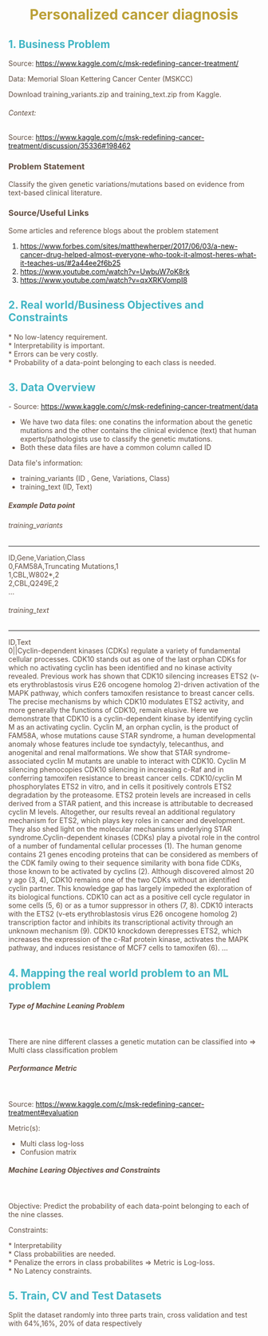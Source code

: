 <h1><center><font color='#BBA036'>Personalized cancer diagnosis</font></center></h1>

<h2><font color='#40B5C4'> 1. Business Problem </font></h2>

<font color='#614D40'>
    
Source: https://www.kaggle.com/c/msk-redefining-cancer-treatment/
<p> Data: Memorial Sloan Kettering Cancer Center (MSKCC)</p>
<p> Download training_variants.zip and training_text.zip from Kaggle.</p> 

<h6> Context:</h6>
    
Source: https://www.kaggle.com/c/msk-redefining-cancer-treatment/discussion/35336#198462

<h3>Problem Statement</h3>
Classify the given genetic variations/mutations based on evidence from text-based clinical literature.
<br>
<h3> Source/Useful Links</h3>
<p>  Some articles and reference blogs about the problem statement </p> </font>

1. https://www.forbes.com/sites/matthewherper/2017/06/03/a-new-cancer-drug-helped-almost-everyone-who-took-it-almost-heres-what-it-teaches-us/#2a44ee2f6b25<br>
2. https://www.youtube.com/watch?v=UwbuW7oK8rk <br>
3. https://www.youtube.com/watch?v=qxXRKVompI8


<h2><font color='#40B5C4'> 2. Real world/Business Objectives and Constraints</font></h2>

<font color='#614D40'>
* No low-latency requirement.<br>
* Interpretability is important.<br>
* Errors can be very costly.<br>
* Probability of a data-point belonging to each class is needed. </font>

<h2><font color='#40B5C4'> 3. Data Overview </font></h2>

<font color='#614D40'>- Source: https://www.kaggle.com/c/msk-redefining-cancer-treatment/data
- We have two data files: one conatins the information about the genetic mutations and the other contains the clinical evidence (text) that  human experts/pathologists use to classify the genetic mutations. 
- Both these data files are have a common column called ID

<p> 
    Data file's information:
    <ul> 
        <li>
        training_variants (ID , Gene, Variations, Class)
        </li>
        <li>
        training_text (ID, Text)
        </li>
    </ul>
</p>

<h5>Example Data point</h5>
<h6>training_variants</h6>
<hr>
ID,Gene,Variation,Class<br>
0,FAM58A,Truncating Mutations,1 <br>
1,CBL,W802*,2 <br>
2,CBL,Q249E,2 <br>
...

<h6> training_text</h6>
<hr>
ID,Text <br>
0||Cyclin-dependent kinases (CDKs) regulate a variety of fundamental cellular processes. CDK10 stands out as one of the last orphan CDKs for which no activating cyclin has been identified and no kinase activity revealed. Previous work has shown that CDK10 silencing increases ETS2 (v-ets erythroblastosis virus E26 oncogene homolog 2)-driven activation of the MAPK pathway, which confers tamoxifen resistance to breast cancer cells. The precise mechanisms by which CDK10 modulates ETS2 activity, and more generally the functions of CDK10, remain elusive. Here we demonstrate that CDK10 is a cyclin-dependent kinase by identifying cyclin M as an activating cyclin. Cyclin M, an orphan cyclin, is the product of FAM58A, whose mutations cause STAR syndrome, a human developmental anomaly whose features include toe syndactyly, telecanthus, and anogenital and renal malformations. We show that STAR syndrome-associated cyclin M mutants are unable to interact with CDK10. Cyclin M silencing phenocopies CDK10 silencing in increasing c-Raf and in conferring tamoxifen resistance to breast cancer cells. CDK10/cyclin M phosphorylates ETS2 in vitro, and in cells it positively controls ETS2 degradation by the proteasome. ETS2 protein levels are increased in cells derived from a STAR patient, and this increase is attributable to decreased cyclin M levels. Altogether, our results reveal an additional regulatory mechanism for ETS2, which plays key roles in cancer and development. They also shed light on the molecular mechanisms underlying STAR syndrome.Cyclin-dependent kinases (CDKs) play a pivotal role in the control of a number of fundamental cellular processes (1). The human genome contains 21 genes encoding proteins that can be considered as members of the CDK family owing to their sequence similarity with bona fide CDKs, those known to be activated by cyclins (2). Although discovered almost 20 y ago (3, 4), CDK10 remains one of the two CDKs without an identified cyclin partner. This knowledge gap has largely impeded the exploration of its biological functions. CDK10 can act as a positive cell cycle regulator in some cells (5, 6) or as a tumor suppressor in others (7, 8). CDK10 interacts with the ETS2 (v-ets erythroblastosis virus E26 oncogene homolog 2) transcription factor and inhibits its transcriptional activity through an unknown mechanism (9). CDK10 knockdown derepresses ETS2, which increases the expression of the c-Raf protein kinase, activates the MAPK pathway, and induces resistance of MCF7 cells to tamoxifen (6). ... </font>

<h2><font color='#40B5C4'> 4. Mapping the real world problem to an ML problem </font></h2>

<font color='#614D40'><h5>Type of Machine Leaning Problem </h5><br>
<p> There are nine different classes a genetic mutation can be classified into => Multi class classification problem </p></font>

<font color='#614D40'><h5>Performance Metric  </h5><br>

Source: https://www.kaggle.com/c/msk-redefining-cancer-treatment#evaluation
    
Metric(s):

* Multi class log-loss <br>
* Confusion matrix 
</font>

<font color='#614D40'><h5>Machine Learing Objectives and Constraints</h5><br>
<p> <p> Objective: Predict the probability of each data-point belonging to each of the nine classes.
</p>
<p> Constraints:
</p>
* Interpretability <br>
* Class probabilities are needed.<br>
* Penalize the errors in class probabilites => Metric is Log-loss.<br>
* No Latency constraints. </font>

<h2><font color='#40B5C4'>5. Train, CV and Test Datasets </font></h2>

<font color='#614D40'><p> Split the dataset randomly into three parts train, cross validation and test with 64%,16%, 20% of data respectively </p></font>
